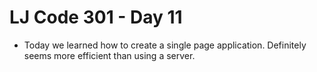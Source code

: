 # LJ Code 301 - Day 11

 - Today we learned how to create a single page application. Definitely seems more efficient than using a server.
